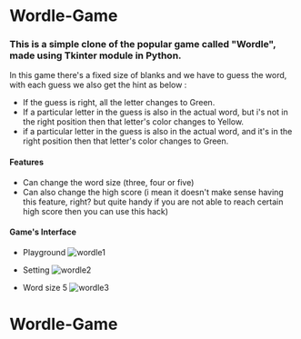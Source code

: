 # Wordle-Game

### This is a simple clone of the popular game called "Wordle", made using Tkinter module in Python.
In this game there's a fixed size of blanks and we have to guess the word, with each guess we also get the hint as below : 
* If the guess is right, all the letter changes to Green.
* If a particular letter in the guess is also in the actual word, but i's not in the right position then that letter's color changes to Yellow.
* if a particular letter in the guess is also in the actual word, and it's in the right position then that letter's color changes to Green.

#### Features
* Can change the word size (three, four or five)
* Can also change the high score (i mean it doesn't make sense having this feature, right? but quite handy if you are not able to reach certain high score then you can use this hack)

#### Game's Interface


* Playground ![wordle1](https://user-images.githubusercontent.com/84488726/200635141-cb52f325-f453-4e69-9121-af38f1368b8d.png)

* Setting ![wordle2](https://user-images.githubusercontent.com/84488726/200635246-8e7d7444-9e7b-4442-9e7f-c639062a67ce.png)

* Word size 5 ![wordle3](https://user-images.githubusercontent.com/84488726/200635466-4caad1b4-65ae-479b-88d3-498a34d41b54.png)

# Wordle-Game
